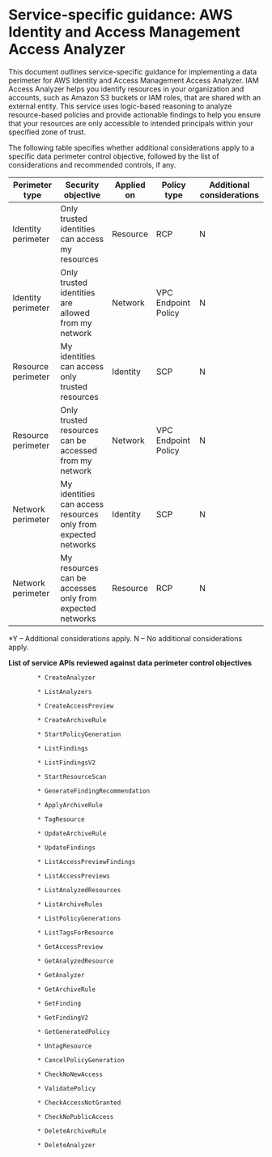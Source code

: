 
# Service-specific guidance: AWS Identity and Access Management Access Analyzer


This document outlines service-specific guidance for implementing a data perimeter for AWS Identity and Access Management Access Analyzer. IAM Access Analyzer helps you identify resources in your organization and accounts, such as Amazon S3 buckets or IAM roles, that are shared with an external entity. This service uses logic-based reasoning to analyze resource-based policies and provide actionable findings to help you ensure that your resources are only accessible to intended principals within your specified zone of trust.


The following table specifies whether additional considerations apply to a specific data perimeter control objective, followed by the list of considerations and recommended controls, if any.

| Perimeter type | Security objective | Applied on | Policy type | Additional considerations |
|----------------|-------------------|------------|-------------|------------------------|
| Identity perimeter | Only trusted identities can access my resources | Resource | RCP | N |
| Identity perimeter | Only trusted identities are allowed from my network | Network | VPC Endpoint Policy | N |
| Resource perimeter | My identities can access only trusted resources | Identity | SCP | N |
| Resource perimeter | Only trusted resources can be accessed from my network | Network | VPC Endpoint Policy | N |
| Network perimeter | My identities can access resources only from expected networks | Identity | SCP | N |
| Network perimeter | My resources can be accesses only from expected networks | Resource | RCP | N |

*Y – Additional considerations apply. N – No additional considerations apply.
 


**List of service APIs reviewed against data perimeter control objectives**


            * CreateAnalyzer
            
            * ListAnalyzers
            
            * CreateAccessPreview
            
            * CreateArchiveRule
            
            * StartPolicyGeneration
            
            * ListFindings
            
            * ListFindingsV2
            
            * StartResourceScan
            
            * GenerateFindingRecommendation
            
            * ApplyArchiveRule
            
            * TagResource
            
            * UpdateArchiveRule
            
            * UpdateFindings
            
            * ListAccessPreviewFindings
            
            * ListAccessPreviews
            
            * ListAnalyzedResources
            
            * ListArchiveRules
            
            * ListPolicyGenerations
            
            * ListTagsForResource
            
            * GetAccessPreview
            
            * GetAnalyzedResource
            
            * GetAnalyzer
            
            * GetArchiveRule
            
            * GetFinding
            
            * GetFindingV2
            
            * GetGeneratedPolicy
            
            * UntagResource
            
            * CancelPolicyGeneration
            
            * CheckNoNewAccess
            
            * ValidatePolicy
            
            * CheckAccessNotGranted
            
            * CheckNoPublicAccess
            
            * DeleteArchiveRule
            
            * DeleteAnalyzer
            

